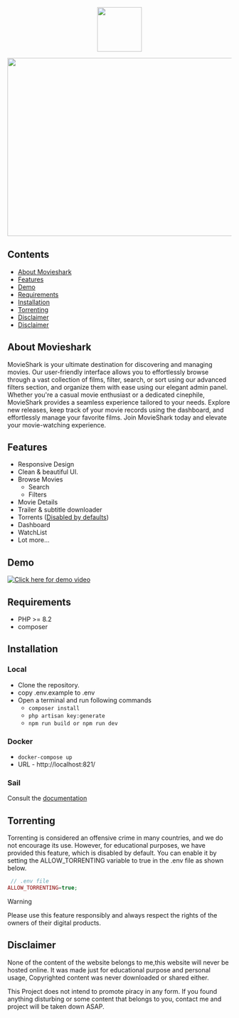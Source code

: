 <p align="center">
    <img src="https://github.com/Lakshan-Madushanka/movieshark/assets/47297673/80bc9013-7748-4ff1-af99-4b96410175bd" width="100" height="100"/>
</p>
<p align="center">
    <img src="https://github.com/Lakshan-Madushanka/movieshark/assets/47297673/b3e78673-78b3-4904-a8ff-d905f75ca950" width="800" height="400"/>
</p>

## Contents
- [About Movieshark](#about-movieshark)
- [Features](#features)
- [Demo](#demo)
- [Requirements](#requirements)
- [Installation](#installation)
- [Torrenting](#torrenting)
- [Disclaimer](#disclaimer)
- [Disclaimer](#disclaimer)

## About Movieshark
MovieShark is your ultimate destination for discovering and managing movies. Our user-friendly
interface allows you to effortlessly browse through a vast collection of films, filter, search,
or sort using our advanced filters section, and organize them with ease using our elegant admin
panel. Whether you're a casual movie enthusiast or a dedicated cinephile, MovieShark provides a
seamless experience tailored to your needs. Explore new releases, keep track of your movie
records using the dashboard, and effortlessly manage your favorite films. Join MovieShark today
and elevate your movie-watching experience.

## Features

- Responsive Design
- Clean & beautiful UI.
- Browse Movies
    - Search
    - Filters
- Movie Details
- Trailer & subtitle downloader
- Torrents ([Disabled by defaults](#torrenting))
- Dashboard
- WatchList
- Lot more...

## Demo
[![Click here for demo video](https://github.com/Lakshan-Madushanka/movieshark/assets/47297673/9e04f947-91b1-47c4-82ed-3b443abf5109)](https://vimeo.com/949909446?share=copy "Demo")

## Requirements
- PHP >= 8.2
- composer

## Installation
### Local
- Clone the repository.
- copy .env.example to .env
- Open a terminal and run following commands
    - `composer install`
    - `php artisan key:generate`
    - `npm run build or npm run dev`

### Docker
- `docker-compose up`
- URL - http://localhost:821/

### Sail
Consult the [documentation](https://laravel.com/docs/11.x/sail)

## Torrenting
Torrenting is considered an offensive crime in many countries, and we do not encourage its use. 
However, for educational purposes, we have provided this feature, which is disabled by default. 
You can enable it by setting the ALLOW_TORRENTING variable to true in the .env file as shown below.
```php
 // .env file
ALLOW_TORRENTING=true;
```
> [!WARNING]
> Please use this feature responsibly and always respect the rights of the owners of their digital products.

## Disclaimer
None of the content of the website belongs to me,this website will never be hosted online. 
It was made just for educational purpose and personal usage, Copyrighted content was never downloaded or shared either.

This Project does not intend to promote piracy in any form. If you found anything disturbing or some content that belongs to you, contact me and project will be taken down ASAP.




